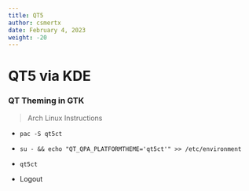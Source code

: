 ```yaml
---
title: QT5
author: csmertx
date: February 4, 2023
weight: -20
---
```


# QT5 via KDE

### QT Theming in GTK
> Arch Linux Instructions

- ```pac -S qt5ct```

- ```su - && echo "QT_QPA_PLATFORMTHEME='qt5ct'" >> /etc/environment```

- ```qt5ct```

- Logout

